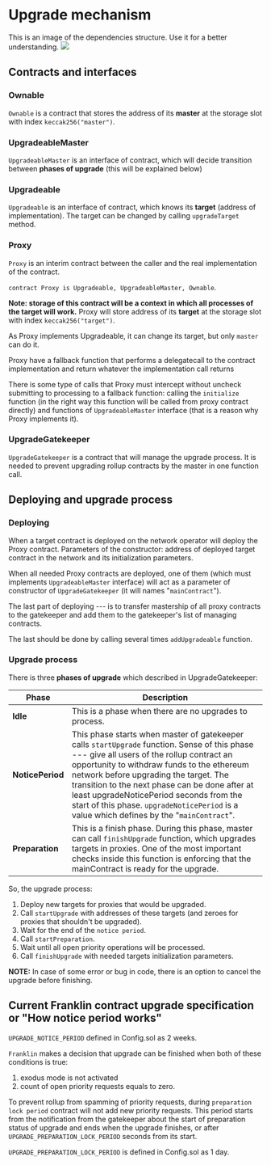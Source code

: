 # Upgrade mechanism

This is an image of the dependencies structure.
Use it for a better understanding.
![](https://i.imgur.com/nXRKt8a.png)

## Contracts and interfaces

### Ownable

`Ownable` is a contract that stores the address of its **master** at the storage slot with index `keccak256("master")`.

### UpgradeableMaster

`UpgradeableMaster` is an interface of contract, which will decide transition between **phases of upgrade** (this will be explained below)

### Upgradeable

`Upgradeable` is an interface of contract, which knows its **target** (address of implementation). The target can be changed by calling `upgradeTarget` method.

### Proxy

`Proxy` is an interim contract between the caller and the real implementation of the contract.

`contract Proxy is Upgradeable, UpgradeableMaster, Ownable`.

**Note: storage of this contract will be a context in which all processes of the target will work.** Proxy will store address of its **target** at the storage slot with index `keccak256("target")`.

As Proxy implements Upgradeable, it can change its target, but only `master` can do it.

Proxy have a fallback function that performs a delegatecall to the contract implementation and return whatever the implementation call returns

There is some type of calls that Proxy must intercept without uncheck submitting to processing to a fallback function: calling the `initialize` function (in the right way this function will be called from proxy contract directly) and functions of `UpgradeableMaster` interface (that is a reason why Proxy implements it).

### UpgradeGatekeeper

`UpgradeGatekeeper` is a contract that will manage the upgrade process. It is needed to prevent upgrading rollup contracts by the master in one function call.

## Deploying and upgrade process

### Deploying

When a target contract is deployed on the network operator will deploy the Proxy contract. Parameters of the constructor: address of deployed target contract in the network and its initialization parameters.

When all needed Proxy contracts are deployed, one of them (which must implements `UpgradeableMaster` interface) will act as a parameter of constructor of `UpgradeGatekeeper` (it will names "`mainContract`").

The last part of deploying --- is to transfer mastership of all proxy contracts to the gatekeeper and add them to the gatekeeper's list of managing contracts.

The last should be done by calling several times `addUpgradeable` function.

### Upgrade process

There is three **phases of upgrade** which described in UpgradeGatekeeper:

|Phase|Description|
|-|-|
|**Idle**|This is a phase when there are no upgrades to process.|
|**NoticePeriod**|This phase starts when master of gatekeeper calls `startUpgrade` function. Sense of this phase --- give all users of the rollup contract an opportunity to withdraw funds to the ethereum network before upgrading the target. The transition to the next phase can be done after at least upgradeNoticePeriod seconds from the start of this phase. `upgradeNoticePeriod` is a value which defines by the "`mainContract`".|
|**Preparation**|This is a finish phase. During this phase, master can call `finishUpgrade` function, which upgrades targets in proxies. One of the most important checks inside this function is enforcing that the mainContract is ready for the upgrade.|

So, the upgrade process:

1. Deploy new targets for proxies that would be upgraded.
2. Call `startUpgrade` with addresses of these targets (and zeroes for proxies that shouldn't be upgraded).
3. Wait for the end of the `notice period`.
4. Call `startPreparation`.
5. Wait until all open priority operations will be processed.
6. Call `finishUpgrade` with needed targets initialization parameters.

**NOTE:** In case of some error or bug in code, there is an option to cancel the upgrade before finishing.

## Current Franklin contract upgrade specification or "How notice period works"

`UPGRADE_NOTICE_PERIOD` defined in Config.sol as 2 weeks.

`Franklin` makes a decision that upgrade can be finished when both of these conditions is true:
1. exodus mode is not activated
2. count of open priority requests equals to zero.

To prevent rollup from spamming of priority requests, during `preparation lock period` contract will not add new priority requests.
This period starts from the notification from the gatekeeper about the start of preparation status of upgrade and ends when the upgrade finishes, or after `UPGRADE_PREPARATION_LOCK_PERIOD` seconds from its start.

`UPGRADE_PREPARATION_LOCK_PERIOD` is defined in Config.sol as 1 day.
